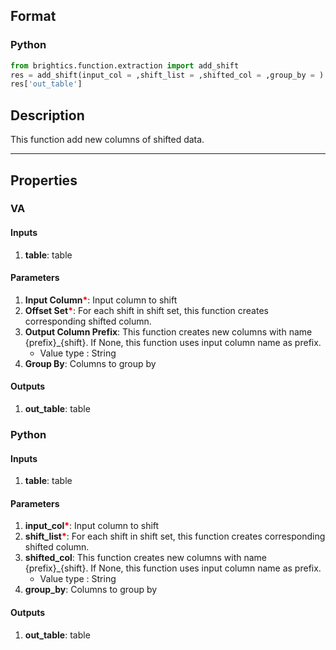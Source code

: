 ## Format
### Python
```python
from brightics.function.extraction import add_shift
res = add_shift(input_col = ,shift_list = ,shifted_col = ,group_by = )
res['out_table']
```

## Description
This function add new columns of shifted data.

---

## Properties
### VA
#### Inputs
1. **table**: table

#### Parameters
1. **Input Column**<b style="color:red">*</b>: Input column to shift
2. **Offset Set**<b style="color:red">*</b>: For each shift in shift set, this function creates corresponding shifted column.
3. **Output Column Prefix**: This function creates new columns with name {prefix}_{shift}. If None, this function uses input column name as prefix.
   - Value type : String
4. **Group By**: Columns to group by

#### Outputs
1. **out_table**: table

### Python
#### Inputs
1. **table**: table

#### Parameters
1. **input_col**<b style="color:red">*</b>: Input column to shift
2. **shift_list**<b style="color:red">*</b>: For each shift in shift set, this function creates corresponding shifted column.
3. **shifted_col**: This function creates new columns with name {prefix}_{shift}. If None, this function uses input column name as prefix.
   - Value type : String
4. **group_by**: Columns to group by

#### Outputs
1. **out_table**: table

